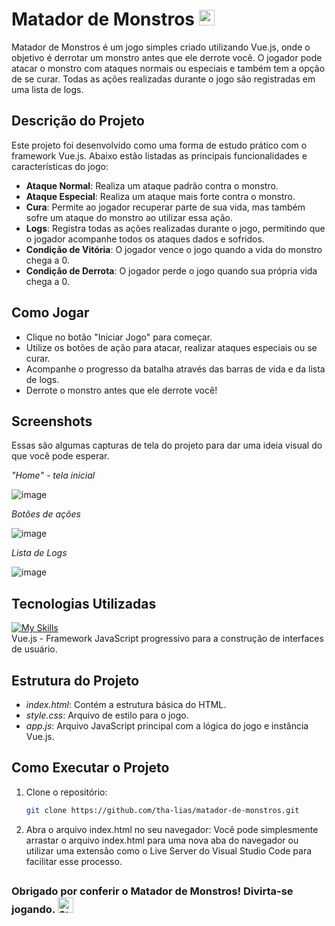 # Matador de Monstros <img src="https://raw.githubusercontent.com/Tarikul-Islam-Anik/Animated-Fluent-Emojis/master/Emojis/Smilies/Smiling%20Face%20with%20Horns.png" alt="Smiling Face with Horns" width="25" height="25" />

Matador de Monstros é um jogo simples criado utilizando Vue.js, onde o objetivo é derrotar um monstro antes que ele derrote você. O jogador pode atacar o monstro com ataques normais ou especiais e também tem a opção de se curar. Todas as ações realizadas durante o jogo são registradas em uma lista de logs.

## Descrição do Projeto
Este projeto foi desenvolvido como uma forma de estudo prático com o framework Vue.js. Abaixo estão listadas as principais funcionalidades e características do jogo:

- <strong>Ataque Normal</strong>: Realiza um ataque padrão contra o monstro.
- <strong>Ataque Especial</strong>: Realiza um ataque mais forte contra o monstro.
- <strong>Cura</strong>: Permite ao jogador recuperar parte de sua vida, mas também sofre um ataque do monstro ao utilizar essa ação.
- <strong>Logs</strong>: Registra todas as ações realizadas durante o jogo, permitindo que o jogador acompanhe todos os ataques dados e sofridos.
- <strong>Condição de Vitória</strong>: O jogador vence o jogo quando a vida do monstro chega a 0.
- <strong>Condição de Derrota</strong>: O jogador perde o jogo quando sua própria vida chega a 0.

## Como Jogar
- Clique no botão "Iniciar Jogo" para começar.
- Utilize os botões de ação para atacar, realizar ataques especiais ou se curar.
- Acompanhe o progresso da batalha através das barras de vida e da lista de logs.
- Derrote o monstro antes que ele derrote você!

## Screenshots
Essas são algumas capturas de tela do projeto para dar uma ideia visual do que você pode esperar.

*"Home" - tela inicial*

![image](https://github.com/tha-lias/matador-de-monstros/assets/128606778/e3f39af3-43aa-4862-befb-6fc967d32165)

*Botões de ações*

![image](https://github.com/tha-lias/matador-de-monstros/assets/128606778/a9cc2559-0712-4bb4-8571-ce836b4ccc6a)

*Lista de Logs*

![image](https://github.com/tha-lias/matador-de-monstros/assets/128606778/54c8f4d3-ef56-4a65-8495-e41e5af0d726)


## Tecnologias Utilizadas
 [![My Skills](https://skillicons.dev/icons?i=vue&perline=3)](https://skillicons.dev) <br> Vue.js - Framework JavaScript progressivo para a construção de interfaces de usuário.

 ## Estrutura do Projeto
- *index.html*: Contém a estrutura básica do HTML.
- *style.css*: Arquivo de estilo para o jogo.
- *app.js*: Arquivo JavaScript principal com a lógica do jogo e instância Vue.js.

## Como Executar o Projeto
1. Clone o repositório:
   ```bash
   git clone https://github.com/tha-lias/matador-de-monstros.git

2. Abra o arquivo index.html no seu navegador:
Você pode simplesmente arrastar o arquivo index.html para uma nova aba do navegador ou utilizar uma extensão como o Live Server do Visual Studio Code para facilitar esse processo.
## 
### Obrigado por conferir o Matador de Monstros! Divirta-se jogando. <img src="https://raw.githubusercontent.com/Tarikul-Islam-Anik/Animated-Fluent-Emojis/master/Emojis/Smilies/Star-Struck.png" alt="Star-Struck" width="25" height="25" />
